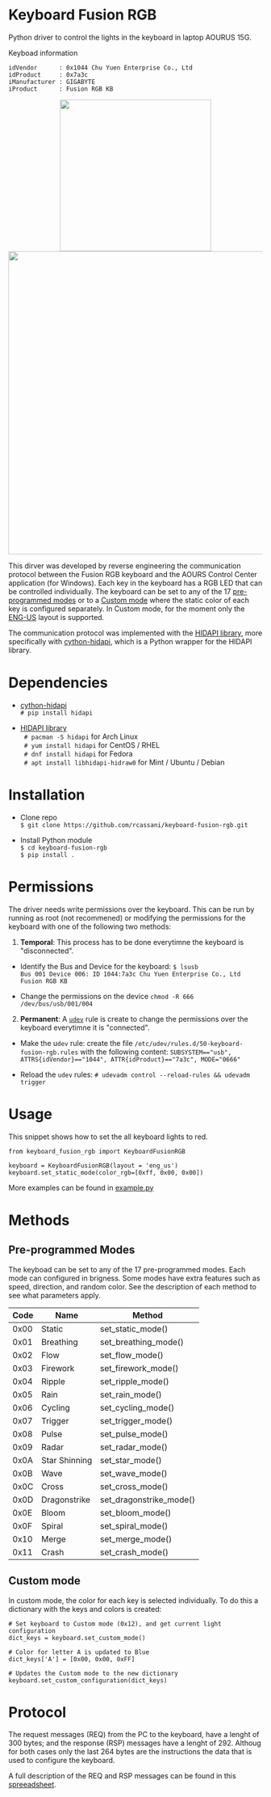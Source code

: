 # Keyboard Fusion RGB
Python driver to control the lights in the keyboard in laptop AOURUS 15G.

Keyboad information

```
idVendor      : 0x1044 Chu Yuen Enterprise Co., Ltd
idProduct     : 0x7a3c
iManufacturer : GIGABYTE
iProduct      : Fusion RGB KB  
```

<p align="center">
  <img src="https://user-images.githubusercontent.com/8238803/91067085-78d78480-e600-11ea-8f1c-b879a2a7a8d7.png" width="300" />
<img src="https://user-images.githubusercontent.com/8238803/91067102-80972900-e600-11ea-993d-059be89ce2dc.png" width="600" />
</p>

This dirver was developed by reverse engineering the communication protocol between the Fusion RGB keyboard and the AOURS Control Center application (for Windows). Each key in the keyboard has a RGB LED that can be controlled individually. The keyboard can be set to any of the 17 [pre-programmed modes](https://github.com/rcassani/keyboard-fusion-rgb#pre-programmed-modes) or to a [Custom mode](https://github.com/rcassani/keyboard-fusion-rgb#custom-mode) where the static color of each key is configured separately. In Custom mode, for the moment only the [ENG-US](https://user-images.githubusercontent.com/8238803/91067102-80972900-e600-11ea-993d-059be89ce2dc.png) layout is supported.

The communication protocol was implemented with the [HIDAPI library](https://github.com/libusb/hidapi), more specifically with [cython-hidapi](https://github.com/trezor/cython-hidapi), which is a Python wrapper for the HIDAPI library.

# Dependencies
* [cython-hidapi](https://github.com/trezor/cython-hidapi)  
  `# pip install hidapi`

* [HIDAPI library](https://github.com/libusb/hidapi)    
  ` # pacman -S hidapi`   for Arch Linux  
  ` # yum install hidapi` for CentOS / RHEL  
  ` # dnf install hidapi` for Fedora  
  ` # apt install libhidapi-hidraw0` for Mint / Ubuntu / Debian

# Installation
* Clone repo  
  `$ git clone https://github.com/rcassani/keyboard-fusion-rgb.git`

* Install Python module  
  `$ cd keyboard-fusion-rgb`  
  `$ pip install .`

# Permissions
The driver needs write permissions over the keyboard. This can be run by running as root (not recommened) or modifying the permissions for the keyboard with one of the following two methods:

1. **Temporal**: This process has to be done everytimne the keyboard is "disconnected".

  * Identify the Bus and Device for the keyboard:
  `$ lsusb`  
  `Bus 001 Device 006: ID 1044:7a3c Chu Yuen Enterprise Co., Ltd Fusion RGB KB`

  * Change the permissions on the device
  `chmod -R 666  /dev/bus/usb/001/004`

2. **Permanent**: A [`udev`](https://wiki.archlinux.org/index.php/udev) rule is create to change the permissions over the keyboard everytimne it is "connected".

  * Make the u`dev` rule: create the file `/etc/udev/rules.d/50-keyboard-fusion-rgb.rules` with the following content:
  `SUBSYSTEM=="usb", ATTRS{idVendor}=="1044", ATTR{idProduct}=="7a3c", MODE="0666"`

  * Reload the `udev` rules:
  `# udevadm control --reload-rules && udevadm trigger`

# Usage
This snippet shows how to set the all keyboard lights to red.
```
from keyboard_fusion_rgb import KeyboardFusionRGB

keyboard = KeyboardFusionRGB(layout = 'eng_us')
keyboard.set_static_mode(color_rgb=[0xff, 0x00, 0x00])
```
More examples can be found in [example.py](https://github.com/rcassani/keyboard-fusion-rgb/blob/master/example.py)

# Methods
## Pre-programmed Modes
The keyboad can be set to any of the 17 pre-programmed modes.
Each mode can configured in brigness. Some modes have extra features such as speed, direction, and random color. See the description of each method to see what parameters apply.

| Code  | Name          | Method                  |
|----------|----------------|-------------------------|
|     0x00 | Static        | set_static_mode()       |
|     0x01 | Breathing     | set_breathing_mode()    |
|     0x02 | Flow          | set_flow_mode()         |
|     0x03 | Firework      | set_firework_mode()     |
|     0x04 | Ripple        | set_ripple_mode()       |
|     0x05 | Rain          | set_rain_mode()         |
|     0x06 | Cycling       | set_cycling_mode()      |
|     0x07 | Trigger       | set_trigger_mode()      |
|     0x08 | Pulse         | set_pulse_mode()        |
|     0x09 | Radar         | set_radar_mode()        |
|     0x0A | Star Shinning | set_star_mode()         |
|     0x0B | Wave          | set_wave_mode()         |
|     0x0C | Cross         | set_cross_mode()        |
|     0x0D | Dragonstrike  | set_dragonstrike_mode() |
|     0x0E | Bloom         | set_bloom_mode()        |
|     0x0F | Spiral        | set_spiral_mode()       |
|     0x10 | Merge         | set_merge_mode()        |
|     0x11 | Crash         | set_crash_mode()        |

## Custom mode
In custom mode, the color for each key is selected individually. To do this a dictionary with the keys and colors is created:
```
# Set keyboard to Custom mode (0x12), and get current light configuration
dict_keys = keyboard.set_custom_mode()

# Color for letter A is updated to Blue
dict_keys['A'] = [0x00, 0x00, 0xFF]

# Updates the Custom mode to the new dictionary
keyboard.set_custom_configuration(dict_keys)
```

# Protocol
The request messages (REQ) from the PC to the keyboard, have a lenght of 300 bytes; and the response (RSP) messages have a lenght of 292. Althoug for both cases only the last 264 bytes are the instructions the data that is used to configure the keyboard.

A full description of the REQ and RSP messages can be found in this [spreeadsheet](https://docs.google.com/spreadsheets/d/1ypcfDOhsm0H5z6wsgtpZg-oJ0oQ4zxjGwoJ37xBPDqA/edit?usp=sharing).
